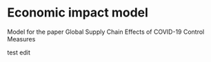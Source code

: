 # Economic impact model
Model for the paper Global Supply Chain Effects of COVID-19 Control Measures

test edit
